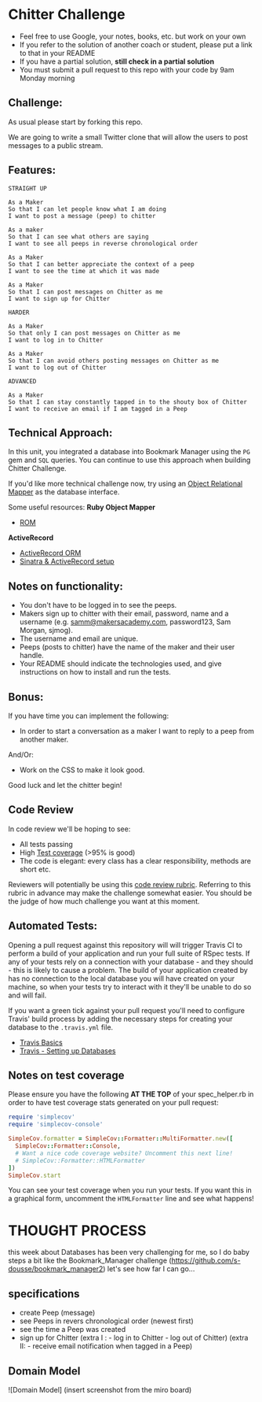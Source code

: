 # Chitter Challenge

- Feel free to use Google, your notes, books, etc. but work on your own
- If you refer to the solution of another coach or student, please put a link to that in your README
- If you have a partial solution, **still check in a partial solution**
- You must submit a pull request to this repo with your code by 9am Monday morning

## Challenge:

As usual please start by forking this repo.

We are going to write a small Twitter clone that will allow the users to post messages to a public stream.

## Features:

```
STRAIGHT UP

As a Maker
So that I can let people know what I am doing
I want to post a message (peep) to chitter

As a maker
So that I can see what others are saying
I want to see all peeps in reverse chronological order

As a Maker
So that I can better appreciate the context of a peep
I want to see the time at which it was made

As a Maker
So that I can post messages on Chitter as me
I want to sign up for Chitter

HARDER

As a Maker
So that only I can post messages on Chitter as me
I want to log in to Chitter

As a Maker
So that I can avoid others posting messages on Chitter as me
I want to log out of Chitter

ADVANCED

As a Maker
So that I can stay constantly tapped in to the shouty box of Chitter
I want to receive an email if I am tagged in a Peep
```

## Technical Approach:

In this unit, you integrated a database into Bookmark Manager using the `PG` gem and `SQL` queries. You can continue to use this approach when building Chitter Challenge.

If you'd like more technical challenge now, try using an [Object Relational Mapper](https://en.wikipedia.org/wiki/Object-relational_mapping) as the database interface.

Some useful resources:
**Ruby Object Mapper**

- [ROM](https://rom-rb.org/)

**ActiveRecord**

- [ActiveRecord ORM](https://guides.rubyonrails.org/active_record_basics.html)
- [Sinatra & ActiveRecord setup](https://learn.co/lessons/sinatra-activerecord-setup)

## Notes on functionality:

- You don't have to be logged in to see the peeps.
- Makers sign up to chitter with their email, password, name and a username (e.g. samm@makersacademy.com, password123, Sam Morgan, sjmog).
- The username and email are unique.
- Peeps (posts to chitter) have the name of the maker and their user handle.
- Your README should indicate the technologies used, and give instructions on how to install and run the tests.

## Bonus:

If you have time you can implement the following:

- In order to start a conversation as a maker I want to reply to a peep from another maker.

And/Or:

- Work on the CSS to make it look good.

Good luck and let the chitter begin!

## Code Review

In code review we'll be hoping to see:

- All tests passing
- High [Test coverage](https://github.com/makersacademy/course/blob/main/pills/test_coverage.md) (>95% is good)
- The code is elegant: every class has a clear responsibility, methods are short etc.

Reviewers will potentially be using this [code review rubric](docs/review.md). Referring to this rubric in advance may make the challenge somewhat easier. You should be the judge of how much challenge you want at this moment.

## Automated Tests:

Opening a pull request against this repository will will trigger Travis CI to perform a build of your application and run your full suite of RSpec tests. If any of your tests rely on a connection with your database - and they should - this is likely to cause a problem. The build of your application created by has no connection to the local database you will have created on your machine, so when your tests try to interact with it they'll be unable to do so and will fail.

If you want a green tick against your pull request you'll need to configure Travis' build process by adding the necessary steps for creating your database to the `.travis.yml` file.

- [Travis Basics](https://docs.travis-ci.com/user/tutorial/)
- [Travis - Setting up Databases](https://docs.travis-ci.com/user/database-setup/)

## Notes on test coverage

Please ensure you have the following **AT THE TOP** of your spec_helper.rb in order to have test coverage stats generated
on your pull request:

```ruby
require 'simplecov'
require 'simplecov-console'

SimpleCov.formatter = SimpleCov::Formatter::MultiFormatter.new([
  SimpleCov::Formatter::Console,
  # Want a nice code coverage website? Uncomment this next line!
  # SimpleCov::Formatter::HTMLFormatter
])
SimpleCov.start
```

You can see your test coverage when you run your tests. If you want this in a graphical form, uncomment the `HTMLFormatter` line and see what happens!

# THOUGHT PROCESS

this week about Databases has been very challenging for me, so I do baby steps a bit like the Bookmark_Manager challenge (https://github.com/s-dousse/bookmark_manager2)
let's see how far I can go...

## specifications

- create Peep (message)
- see Peeps in revers chronological order (newest first)
- see the time a Peep was created
- sign up for Chitter
  (extra I : - log in to Chitter - log out of Chitter)
  (extra II: - receive email notification when tagged in a Peep)

## Domain Model

![Domain Model] (insert screenshot from the miro board)
